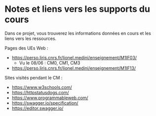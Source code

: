 # Notes et liens vers les supports du cours

Dans ce projet, vous trouverez les informations données en cours et les liens vers les ressources.

Pages des UEs Web :

- https://perso.liris.cnrs.fr/lionel.medini/enseignement/M1IF03/
  - Vu le 08/06 : CM0, CM1, CM3
- https://perso.liris.cnrs.fr/lionel.medini/enseignement/M1IF13/

Sites visités pendant le CM :

- https://www.w3schools.com/
- https://httpstatusdogs.com/
- https://www.programmableweb.com/
- https://swagger.io/specification/
- https://editor.swagger.io/

